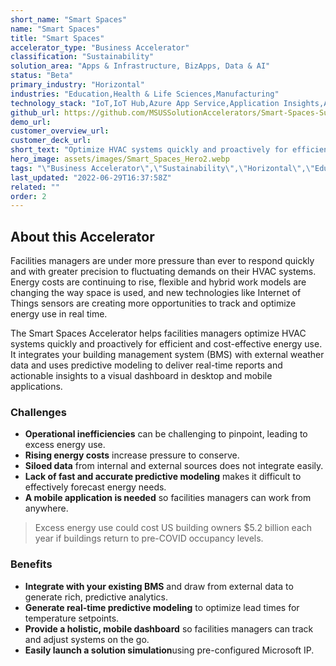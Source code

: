```yaml
---
short_name: "Smart Spaces"
name: "Smart Spaces"
title: "Smart Spaces"
accelerator_type: "Business Accelerator"
classification: "Sustainability"
solution_area: "Apps & Infrastructure, BizApps, Data & AI"
status: "Beta"
primary_industry: "Horizontal"
industries: "Education,Health & Life Sciences,Manufacturing"
technology_stack: "IoT,IoT Hub,Azure App Service,Application Insights,Azure Functions,Logic Apps.Stream Analytics,Azure SQL"
github_url: https://github.com/MSUSSolutionAccelerators/Smart-Spaces-Sustainability-Solution-Accelerator
demo_url: 
customer_overview_url: 
customer_deck_url: 
short_text: "Optimize HVAC systems quickly and proactively for efficient and cost-effective energy use."
hero_image: assets/images/Smart_Spaces_Hero2.webp
tags: "\"Business Accelerator\",\"Sustainability\",\"Horizontal\",\"Education\",\"Health & Life Sciences\",\"Manufacturing\",\"IoT\",\"IoT Hub\",\"Azure App Service\",\"Application Insights\",\"Azure Functions\",\"Logic Apps.Stream Analytics\",\"Azure SQL\",\"Apps & Infrastructure, BizApps, Data & AI\",\"Beta\""
last_updated: "2022-06-29T16:37:58Z"
related: ""
order: 2
---
```

## About this Accelerator

Facilities managers are under more pressure than ever to respond quickly and with greater precision to fluctuating demands on their HVAC systems. Energy costs are continuing to rise, flexible and hybrid work models are changing the way space is used, and new technologies like Internet of Things sensors are creating more opportunities to track and optimize energy use in real time.

The Smart Spaces Accelerator helps facilities managers optimize HVAC systems quickly and proactively for efficient and cost-effective energy use. It integrates your building management system (BMS) with external weather data and uses predictive modeling to deliver real-time reports and actionable insights to a visual dashboard in desktop and mobile applications.

### Challenges

* **Operational inefficiencies** can be challenging to pinpoint, leading to excess energy use.
* **Rising energy costs** increase pressure to conserve.
* **Siloed data** from internal and external sources does not integrate easily.
* **Lack of fast and accurate predictive modeling** makes it difficult to effectively forecast energy needs.
* **A mobile application is needed** so facilities managers can work from anywhere.

> Excess energy use could cost US building owners $5.2 billion each year if buildings return to pre-COVID occupancy levels.

### Benefits

* **Integrate with your existing BMS** and draw from external data to generate rich, predictive analytics.
* **Generate real-time predictive modeling** to optimize lead times for temperature setpoints.
* **Provide a holistic, mobile dashboard** so facilities managers can track and adjust systems on the go.
* **Easily launch a solution simulation**using pre-configured Microsoft IP.
